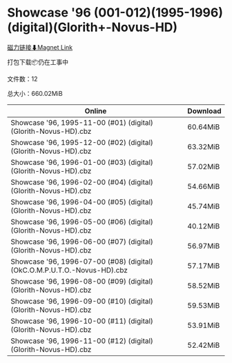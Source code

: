 # Showcase '96 (001-012)(1995-1996)(digital)(Glorith+-Novus-HD)

[磁力链接⬇Magnet Link](magnet:?xt=urn:btih:c299d2b799495ab8754555ae6d6c738047d5234c&dn=Showcase%20%2796%20%28001-012%29%281995-1996%29%28digital%29%28Glorith%2B-Novus-HD%29)

打包下载📦仍在工事中

文件数：12

总大小：660.02MiB

Online | Download
--- | ---
Showcase '96, 1995-11-00 (#01) (digital) (Glorith-Novus-HD).cbz | 60.64MiB
Showcase '96, 1995-12-00 (#02) (digital) (Glorith-Novus-HD).cbz | 63.32MiB
Showcase '96, 1996-01-00 (#03) (digital) (Glorith-Novus-HD).cbz | 57.02MiB
Showcase '96, 1996-02-00 (#04) (digital) (Glorith-Novus-HD).cbz | 54.66MiB
Showcase '96, 1996-04-00 (#05) (digital) (Glorith-Novus-HD).cbz | 45.74MiB
Showcase '96, 1996-05-00 (#06) (digital) (Glorith-Novus-HD).cbz | 40.12MiB
Showcase '96, 1996-06-00 (#07) (digital) (Glorith-Novus-HD).cbz | 56.97MiB
Showcase '96, 1996-07-00 (#08) (digital) (OkC.O.M.P.U.T.O.-Novus-HD).cbz | 57.17MiB
Showcase '96, 1996-08-00 (#09) (digital) (Glorith-Novus-HD).cbz | 58.52MiB
Showcase '96, 1996-09-00 (#10) (digital) (Glorith-Novus-HD).cbz | 59.53MiB
Showcase '96, 1996-10-00 (#11) (digital) (Glorith-Novus-HD).cbz | 53.91MiB
Showcase '96, 1996-11-00 (#12) (digital) (Glorith-Novus-HD).cbz | 52.42MiB